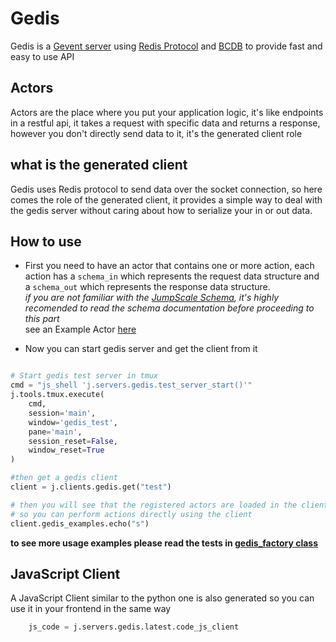 # Gedis
Gedis is a [Gevent server](http://www.gevent.org/servers.html) using [Redis Protocol](https://redis.io/topics/protocol)
and [BCDB](/doc/BCDB/README.md) to provide fast and easy to use API

## Actors
Actors are the place where you put your application logic, it's like endpoints in a restful api, it takes a request 
with specific data and returns a response, however you don't directly send data to it, it's the generated client role

## what is the generated client
Gedis uses Redis protocol to send data over the socket connection, so here comes the role of the generated client, 
it provides a simple way to deal with the gedis server without caring about how to serialize your in or out data.

## How to use

- First you need to have an actor that contains one or more action, each action has a `schema_in` which represents the 
request data structure and a `schema_out` which represents the response data structure.   
_if you are not familiar with the [JumpScale Schema](/docs/schema/README.md), it's highly recomended to read
 the schema documentation before proceeding to this part_  
 see an Example Actor [here](packages/extra/examples/actors/gedis_examples.py)
 
- Now you can start gedis server and get the client from it
```python

# Start gedis test server in tmux
cmd = "js_shell 'j.servers.gedis.test_server_start()'"
j.tools.tmux.execute(
    cmd,
    session='main',
    window='gedis_test',
    pane='main',
    session_reset=False,
    window_reset=True
)

#then get a gedis client
client = j.clients.gedis.get("test")

# then you will see that the registered actors are loaded in the client 
# so you can perform actions directly using the client 
client.gedis_examples.echo("s")

```
**to see more usage examples please read the tests in [gedis_factory class](DigitalMe/servers/gedis/GedisFactory.py)**


## JavaScript Client
A JavaScript Client similar to the python one is also generated so you can use it in your frontend in the same way
```python
    js_code = j.servers.gedis.latest.code_js_client
```